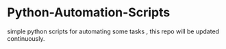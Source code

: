 # Python-Automation-Scripts

simple python scripts for automating some tasks , this repo will be updated continuously.